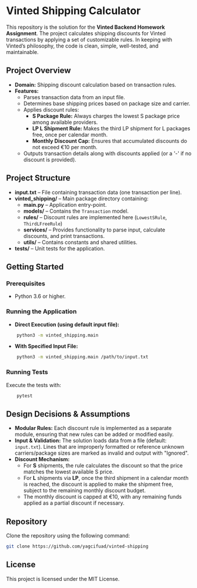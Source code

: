 # Vinted Shipping Calculator

This repository is the solution for the **Vinted Backend Homework Assignment**. The project calculates shipping discounts for Vinted transactions by applying a set of customizable rules. In keeping with Vinted’s philosophy, the code is clean, simple, well-tested, and maintainable.

## Project Overview

- **Domain:** Shipping discount calculation based on transaction rules.
- **Features:**
  - Parses transaction data from an input file.
  - Determines base shipping prices based on package size and carrier.
  - Applies discount rules:
    - **S Package Rule:** Always charges the lowest S package price among available providers.
    - **LP L Shipment Rule:** Makes the third LP shipment for L packages free, once per calendar month.
    - **Monthly Discount Cap:** Ensures that accumulated discounts do not exceed €10 per month.
  - Outputs transaction details along with discounts applied (or a '-' if no discount is provided).

## Project Structure

- **input.txt** – File containing transaction data (one transaction per line).
- **vinted_shipping/** – Main package directory containing:
  - **main.py** – Application entry-point.
  - **models/** – Contains the `Transaction` model.
  - **rules/** – Discount rules are implemented here (`LowestSRule`, `ThirdLFreeRule`)
  - **services/** – Provides functionality to parse input, calculate discounts, and print transactions.
  - **utils/** – Contains constants and shared utilities.
- **tests/** – Unit tests for the application.

## Getting Started

### Prerequisites

- Python 3.6 or higher.

### Running the Application

- **Direct Execution (using default input file):**

```bash
    python3 -m vinted_shipping.main
```

- **With Specified Input File:**

```bash
    python3 -m vinted_shipping.main /path/to/input.txt
```

### Running Tests

Execute the tests with:

```bash
    pytest
```


## Design Decisions & Assumptions

- **Modular Rules:** Each discount rule is implemented as a separate module, ensuring that new rules can be added or modified easily.
- **Input & Validation:** The solution loads data from a file (default: `input.txt`). Lines that are improperly formatted or reference unknown carriers/package sizes are marked as invalid and output with "Ignored".
- **Discount Mechanism:**
  - For **S** shipments, the rule calculates the discount so that the price matches the lowest available S price.
  - For **L** shipments via **LP**, once the third shipment in a calendar month is reached, the discount is applied to make the shipment free, subject to the remaining monthly discount budget.
  - The monthly discount is capped at €10, with any remaining funds applied as a partial discount if necessary.

## Repository

Clone the repository using the following command:

```bash
git clone https://github.com/yagcifuad/vinted-shipping
```

## License

This project is licensed under the MIT License.

